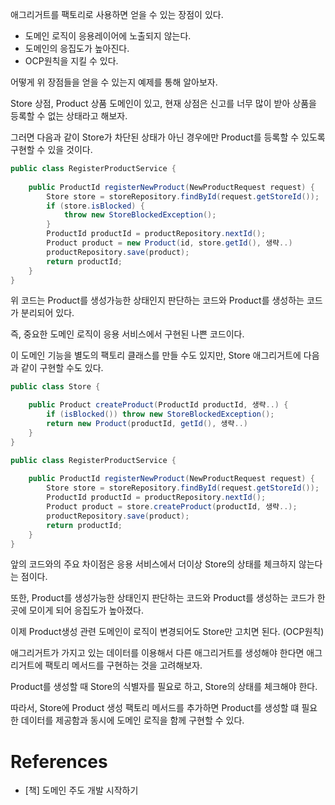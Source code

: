 애그리거트를 팩토리로 사용하면 얻을 수 있는 장점이 있다.

- 도메인 로직이 응용레이어에 노출되지 않는다.
- 도메인의 응집도가 높아진다.
- OCP원칙을 지킬 수 있다.

어떻게 위 장점들을 얻을 수 있는지 예제를 통해 알아보자.

Store 상점, Product 상품 도메인이 있고, 현재 상점은 신고를 너무 많이 받아 상품을 등록할 수 없는 상태라고 해보자.

그러면 다음과 같이 Store가 차단된 상태가 아닌 경우에만 Product를 등록할 수 있도록 구현할 수 있을 것이다.

```java
public class RegisterProductService {
    
    public ProductId registerNewProduct(NewProductRequest request) {
        Store store = storeRepository.findById(request.getStoreId());
        if (store.isBlocked) {
            throw new StoreBlockedException();
        }
        ProductId productId = productRepository.nextId();
        Product product = new Product(id, store.getId(), 생략..)
        productRepository.save(product);
        return productId;
    }
}
```

위 코드는 Product를 생성가능한 상태인지 판단하는 코드와 Product를 생성하는 코드가 분리되어 있다.

즉, 중요한 도메인 로직이 응용 서비스에서 구현된 나쁜 코드이다.

이 도메인 기능을 별도의 팩토리 클래스를 만들 수도 있지만, Store 애그리거트에 다음과 같이 구현할 수도 있다.

```java
public class Store {

    public Product createProduct(ProductId productId, 생략..) {
        if (isBlocked()) throw new StoreBlockedException();
        return new Product(productId, getId(), 생략..)
    }
}

public class RegisterProductService {
    
    public ProductId registerNewProduct(NewProductRequest request) {
        Store store = storeRepository.findById(request.getStoreId());
        ProductId productId = productRepository.nextId();
        Product product = store.createProduct(productId, 생략..);
        productRepository.save(product);
        return productId;
    }
}
```

앞의 코드와의 주요 차이점은 응용 서비스에서 더이상 Store의 상태를 체크하지 않는다는 점이다.

또한, Product를 생성가능한 상태인지 판단하는 코드와 Product를 생성하는 코드가 한 곳에 모이게 되어 응집도가 높아졌다.

이제 Product생성 관련 도메인이 로직이 변경되어도 Store만 고치면 된다. (OCP원칙)

애그리거트가 가지고 있는 데이터를 이용해서 다른 애그리거트를 생성해야 한다면 애그리거트에 팩토리 메서드를 구현하는 것을 고려해보자.

Product를 생성할 때 Store의 식별자를 필요로 하고, Store의 상태를 체크해야 한다.

따라서, Store에 Product 생성 팩토리 메서드를 추가하면 Product를 생성할 떄 필요한 데이터를 제공함과 동시에 도메인 로직을 함께 구현할 수 있다.

# References

- [책] 도메인 주도 개발 시작하기
